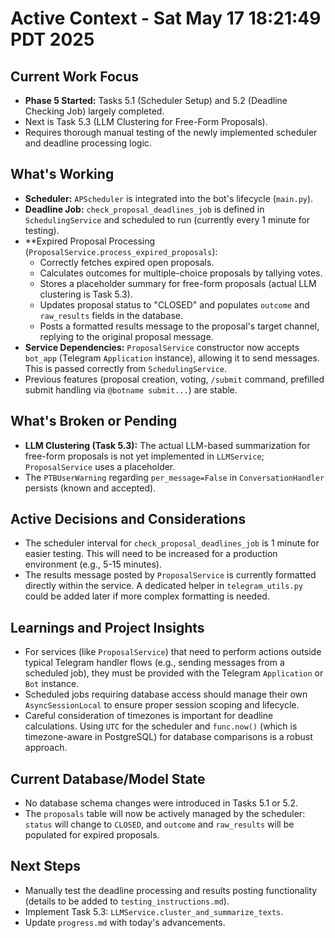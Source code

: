 # Active Context - Sat May 17 18:21:49 PDT 2025

## Current Work Focus
- **Phase 5 Started:** Tasks 5.1 (Scheduler Setup) and 5.2 (Deadline Checking Job) largely completed.
- Next is Task 5.3 (LLM Clustering for Free-Form Proposals).
- Requires thorough manual testing of the newly implemented scheduler and deadline processing logic.

## What's Working
- **Scheduler:** `APScheduler` is integrated into the bot's lifecycle (`main.py`).
- **Deadline Job:** `check_proposal_deadlines_job` is defined in `SchedulingService` and scheduled to run (currently every 1 minute for testing).
- **Expired Proposal Processing (`ProposalService.process_expired_proposals`):
    - Correctly fetches expired open proposals.
    - Calculates outcomes for multiple-choice proposals by tallying votes.
    - Stores a placeholder summary for free-form proposals (actual LLM clustering is Task 5.3).
    - Updates proposal status to "CLOSED" and populates `outcome` and `raw_results` fields in the database.
    - Posts a formatted results message to the proposal's target channel, replying to the original proposal message.
- **Service Dependencies:** `ProposalService` constructor now accepts `bot_app` (Telegram `Application` instance), allowing it to send messages. This is passed correctly from `SchedulingService`.
- Previous features (proposal creation, voting, `/submit` command, prefilled submit handling via `@botname submit...`) are stable.

## What's Broken or Pending
- **LLM Clustering (Task 5.3):** The actual LLM-based summarization for free-form proposals is not yet implemented in `LLMService`; `ProposalService` uses a placeholder.
- The `PTBUserWarning` regarding `per_message=False` in `ConversationHandler` persists (known and accepted).

## Active Decisions and Considerations
- The scheduler interval for `check_proposal_deadlines_job` is 1 minute for easier testing. This will need to be increased for a production environment (e.g., 5-15 minutes).
- The results message posted by `ProposalService` is currently formatted directly within the service. A dedicated helper in `telegram_utils.py` could be added later if more complex formatting is needed.

## Learnings and Project Insights
- For services (like `ProposalService`) that need to perform actions outside typical Telegram handler flows (e.g., sending messages from a scheduled job), they must be provided with the Telegram `Application` or `Bot` instance.
- Scheduled jobs requiring database access should manage their own `AsyncSessionLocal` to ensure proper session scoping and lifecycle.
- Careful consideration of timezones is important for deadline calculations. Using `UTC` for the scheduler and `func.now()` (which is timezone-aware in PostgreSQL) for database comparisons is a robust approach.

## Current Database/Model State
- No database schema changes were introduced in Tasks 5.1 or 5.2.
- The `proposals` table will now be actively managed by the scheduler: `status` will change to `CLOSED`, and `outcome` and `raw_results` will be populated for expired proposals.

## Next Steps
- Manually test the deadline processing and results posting functionality (details to be added to `testing_instructions.md`).
- Implement Task 5.3: `LLMService.cluster_and_summarize_texts`.
- Update `progress.md` with today's advancements.

